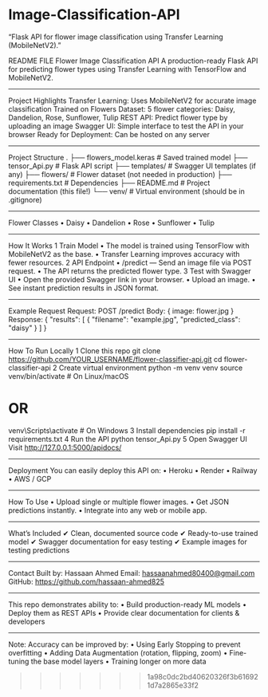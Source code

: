 
# Image-Classification-API
“Flask API for flower image classification using Transfer Learning (MobileNetV2).”

README FILE
 Flower Image Classification API
A production-ready Flask API for predicting flower types using Transfer Learning with TensorFlow and MobileNetV2.
________________________________________
Project Highlights
 Transfer Learning: Uses MobileNetV2 for accurate image classification
 Trained on Flowers Dataset: 5 flower categories: Daisy, Dandelion, Rose, Sunflower, Tulip
 REST API: Predict flower type by uploading an image
 Swagger UI: Simple interface to test the API in your browser
 Ready for Deployment: Can be hosted on any server
________________________________________
 Project Structure
.
├── flowers_model.keras          # Saved trained model
├── tensor_Api.py                # Flask API script
├── templates/                   # Swagger UI templates (if any)
├── flowers/                     # Flower dataset (not needed in production)
├── requirements.txt             # Dependencies
├── README.md                    # Project documentation (this file!)
└── venv/                        # Virtual environment (should be in .gitignore)
________________________________________
 Flower Classes
•	Daisy
•	Dandelion
•	Rose
•	Sunflower
•	Tulip
________________________________________
 How It Works
1 Train Model
•	The model is trained using TensorFlow with MobileNetV2 as the base.
•	Transfer Learning improves accuracy with fewer resources.
2 API Endpoint
•	/predict — Send an image file via POST request.
•	The API returns the predicted flower type.
3 Test with Swagger UI
•	Open the provided Swagger link in your browser.
•	Upload an image.
•	See instant prediction results in JSON format.
________________________________________
Example Request
Request:
POST /predict
Body: { image: flower.jpg }
Response:
{
  "results": [
    {
      "filename": "example.jpg",
      "predicted_class": "daisy"
    }
  ]
}
________________________________________
How To Run Locally
1 Clone this repo
git clone https://github.com/YOUR_USERNAME/flower-classifier-api.git
cd flower-classifier-api
2 Create virtual environment
python -m venv venv
source venv/bin/activate  # On Linux/macOS
# OR
venv\Scripts\activate     # On Windows
3 Install dependencies
pip install -r requirements.txt
4 Run the API
python tensor_Api.py
5 Open Swagger UI
Visit http://127.0.0.1:5000/apidocs/
________________________________________
Deployment
You can easily deploy this API on:
•	Heroku
•	Render
•	Railway
•	AWS / GCP
________________________________________
 How To Use
•	Upload single or multiple flower images.
•	Get JSON predictions instantly.
•	Integrate into any web or mobile app.
________________________________________
What’s Included
✔ Clean, documented source code
✔ Ready-to-use trained model
✔ Swagger documentation for easy testing
✔ Example images for testing predictions
________________________________________
 Contact
Built by: Hassaan Ahmed
Email: hassaanahmed80400@gmail.com
GitHub: https://github.com/hassaan-ahmed825
________________________________________
This repo demonstrates ability to:
•	Build production-ready ML models
•	Deploy them as REST APIs
•	Provide clear documentation for clients & developers
________________________________________
Note: Accuracy can be improved by:
•	Using Early Stopping to prevent overfitting
•	Adding Data Augmentation (rotation, flipping, zoom)
•	Fine-tuning the base model layers
•	Training longer on more data

>>>>>>> 1a98c0dc2bd40620326f3b616921d7a2865e33f2


